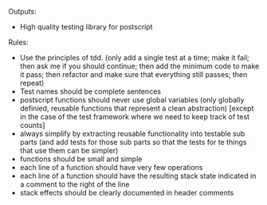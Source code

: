 Outputs:
- High quality testing library for postscript

Rules:
- Use the principles of tdd. (only add a single test at a time; make it fail; then ask me if you should continue; then add the minimum code to make it pass; then refactor 
and make sure that everything still passes; then repeat)
- Test names should be complete sentences
- postscript functions should never use global variables (only globally definied, reusable functions that represent a clean abstraction) [except in the case of the test framework where we need to keep track of test counts]
- always simplify by extracting reusable functionality into testable sub parts (and add tests for those sub parts so that the tests for te things that use them can be simpler)
- functions should be small and simple
- each line of a function should have very few operations
- each line of a function should have the resulting stack state indicated in a comment to the right of the line
- stack effects should be clearly documented in header comments